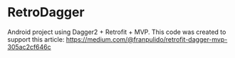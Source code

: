 RetroDagger
=============

Android project using Dagger2 + Retrofit + MVP. 
This code was created to support this article: https://medium.com/@franpulido/retrofit-dagger-mvp-305ac2cf646c